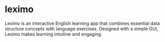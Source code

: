 # leximo
Leximo is an interactive English learning app that combines essential data structure concepts with language exercises. Designed with a simple GUI, Leximo makes learning intuitive and engaging. 
